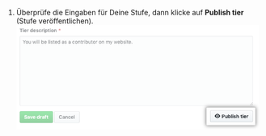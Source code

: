 1. Überprüfe die Eingaben für Deine Stufe, dann klicke auf **Publish tier** (Stufe veröffentlichen). ![Schaltfläche „Publish tier" (Stufe veröffentlichen)](/assets/images/help/sponsors/publish-tier-button.png)
